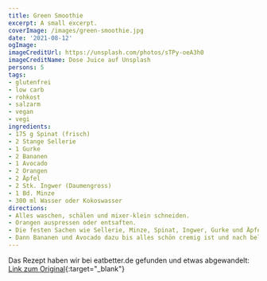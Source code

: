 ```yaml
---
title: Green Smoothie
excerpt: A small excerpt.
coverImage: /images/green-smoothie.jpg
date: '2021-08-12'
ogImage:
imageCreditUrl: https://unsplash.com/photos/sTPy-oeA3h0
imageCreditName: Dose Juice auf Unsplash
persons: 5
tags:
- glutenfrei
- low carb
- rohkost
- salzarm
- vegan
- vegi
ingredients:
- 175 g Spinat (frisch)
- 2 Stange Sellerie
- 1 Gurke
- 2 Bananen
- 1 Avocado
- 2 Orangen
- 2 Äpfel
- 2 Stk. Ingwer (Daumengross)
- 1 Bd. Minze
- 300 ml Wasser oder Kokoswasser
directions:
- Alles waschen, schälen und mixer-klein schneiden.
- Orangen auspressen oder entsaften.
- Die festen Sachen wie Sellerie, Minze, Spinat, Ingwer, Gurke und Äpfel zuerst in den Mixer und mixern bis eine homogene Masse entsteht.
- Dann Bananen und Avocado dazu bis alles schön cremig ist und nach belieben mit Wasser oder Kokoswasser auffüllen.
---
```

Das Rezept haben wir bei eatbetter.de gefunden und etwas abgewandelt: [Link zum Original](https://www.eatbetter.de/rezepte/green-smoothie-einfach-lecker-zum-abnehmen?portions=5){:target="_blank"}
